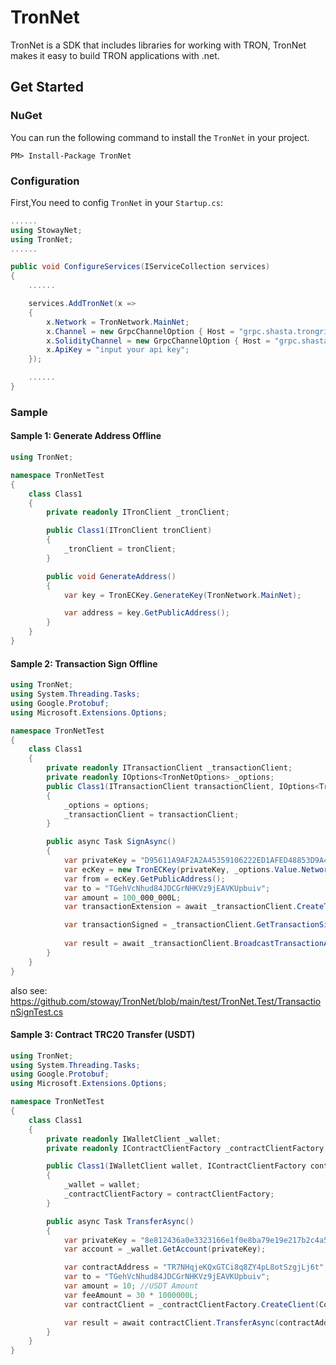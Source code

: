 # TronNet
TronNet is a SDK that includes libraries for working with TRON, TronNet makes it easy to build TRON applications with .net.

## Get Started
### NuGet 

You can run the following command to install the `TronNet` in your project.

```
PM> Install-Package TronNet
```

### Configuration

First,You need to config `TronNet` in your `Startup.cs`:
```c#
......
using StowayNet;
using TronNet;
......

public void ConfigureServices(IServiceCollection services)
{
    ......

    services.AddTronNet(x =>
    {
        x.Network = TronNetwork.MainNet;
        x.Channel = new GrpcChannelOption { Host = "grpc.shasta.trongrid.io", Port = 50051 };
        x.SolidityChannel = new GrpcChannelOption { Host = "grpc.shasta.trongrid.io", Port = 50052 };
        x.ApiKey = "input your api key";
    });

    ......
}

```

### Sample

#### Sample 1: Generate Address Offline

```c#
using TronNet;

namespace TronNetTest
{
    class Class1
    {
        private readonly ITronClient _tronClient;

        public Class1(ITronClient tronClient)
        {
            _tronClient = tronClient;
        }

        public void GenerateAddress()
        {
            var key = TronECKey.GenerateKey(TronNetwork.MainNet);

            var address = key.GetPublicAddress();
        }
    }
}


```

#### Sample 2: Transaction Sign Offline
```c#
using TronNet;
using System.Threading.Tasks;
using Google.Protobuf;
using Microsoft.Extensions.Options;

namespace TronNetTest
{
    class Class1
    {
        private readonly ITransactionClient _transactionClient;
        private readonly IOptions<TronNetOptions> _options;
        public Class1(ITransactionClient transactionClient, IOptions<TronNetOptions> options)
        {
            _options = options;
            _transactionClient = transactionClient;
        }

        public async Task SignAsync()
        {
            var privateKey = "D95611A9AF2A2A45359106222ED1AFED48853D9A44DEFF8DC7913F5CBA727366";
            var ecKey = new TronECKey(privateKey, _options.Value.Network);
            var from = ecKey.GetPublicAddress();
            var to = "TGehVcNhud84JDCGrNHKVz9jEAVKUpbuiv";
            var amount = 100_000_000L;
            var transactionExtension = await _transactionClient.CreateTransactionAsync(from, to, amount);

            var transactionSigned = _transactionClient.GetTransactionSign(transactionExtension.Transaction, privateKey);
            
            var result = await _transactionClient.BroadcastTransactionAsync(transactionSigned);
        }
    }
}

```
also see: https://github.com/stoway/TronNet/blob/main/test/TronNet.Test/TransactionSignTest.cs

#### Sample 3: Contract TRC20 Transfer (USDT)
```c#
using TronNet;
using System.Threading.Tasks;
using Google.Protobuf;
using Microsoft.Extensions.Options;

namespace TronNetTest
{
    class Class1
    {
        private readonly IWalletClient _wallet;
        private readonly IContractClientFactory _contractClientFactory;

        public Class1(IWalletClient wallet, IContractClientFactory contractClientFactory)
        {
            _wallet = wallet;
            _contractClientFactory = contractClientFactory;
        }

        public async Task TransferAsync()
        {
            var privateKey = "8e812436a0e3323166e1f0e8ba79e19e217b2c4a53c970d4cca0cfb1078979df";
            var account = _wallet.GetAccount(privateKey);

            var contractAddress = "TR7NHqjeKQxGTCi8q8ZY4pL8otSzgjLj6t"; //USDT Contract Address
            var to = "TGehVcNhud84JDCGrNHKVz9jEAVKUpbuiv";
            var amount = 10; //USDT Amount
            var feeAmount = 30 * 1000000L;
            var contractClient = _contractClientFactory.CreateClient(ContractProtocol.TRC20);

            var result = await contractClient.TransferAsync(contractAddress, account, to, amount, string.Empty, feeAmount);
        }
    }
}

```
